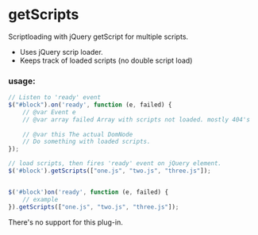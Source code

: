 # getScripts
Scriptloading with jQuery getScript for multiple scripts. 

* Uses jQuery scrip loader.
* Keeps track of loaded scripts (no double script load)

### usage:

````javascript
// Listen to 'ready' event 
$("#block").on('ready', function (e, failed) {
    // @var Event e
    // @var array failed Array with scripts not loaded. mostly 404's
    
    // @var this The actual DomNode
    // Do something with loaded scripts.
});

// load scripts, then fires 'ready' event on jQuery element.
$('#block').getScripts(["one.js", "two.js", "three.js"]);
 ````

````javascript

$('#block')on('ready', function (e, failed) {
    // example
}).getScripts(["one.js", "two.js", "three.js"]);

````


There's no support for this plug-in.
